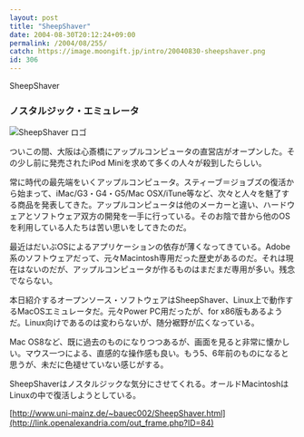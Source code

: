 ```yaml
---
layout: post
title: "SheepShaver"
date: 2004-08-30T20:12:24+09:00
permalink: /2004/08/255/
catch: https://image.moongift.jp/intro/20040830-sheepshaver.png
id: 306
---
```

SheepShaver  
<!--more-->

### ノスタルジック・エミュレータ
  

![SheepShaver ロゴ](https://image.moongift.jp/intro/20040830-sheepshaver.png "SheepShaver ロゴ")

  

ついこの間、大阪は心斎橋にアップルコンピュータの直営店がオープンした。その少し前に発売されたiPod Miniを求めて多くの人々が殺到したらしい。

  

常に時代の最先端をいくアップルコンピュータ。スティーブ＝ジョブズの復活から始まって、iMac/G3・G4・G5/Mac OSX/iTune等など、次々と人々を魅了する商品を発表してきた。アップルコンピュータは他のメーカーと違い、ハードウェアとソフトウェア双方の開発を一手に行っている。そのお陰で昔から他のOSを利用している人たちは苦い思いをしてきたのだ。

  

最近はだいぶOSによるアプリケーションの依存が薄くなってきている。Adobe系のソフトウェアだって、元々Macintosh専用だった歴史があるのだ。それは現在はないのだが、アップルコンピュータが作るものはまだまだ専用が多い。残念でならない。

  

本日紹介するオープンソース・ソフトウェアはSheepShaver、Linux上で動作するMacOSエミュレータだ。元々Power PC用だったが、for x86版もあるようだ。Linux向けであるのは変わらないが、随分裾野が広くなっている。

  

Mac OS8など、既に過去のものになりつつあるが、画面を見ると非常に懐かしい。マウス一つによる、直感的な操作感も良い。もう5、6年前のものになると思うが、未だに色褪せていない感じがする。

  

SheepShaverはノスタルジックな気分にさせてくれる。オールドMacintoshはLinuxの中で復活しようとしている。

  

[http://www.uni-mainz.de/~bauec002/SheepShaver.html](http://link.openalexandria.com/out_frame.php?ID=84)

